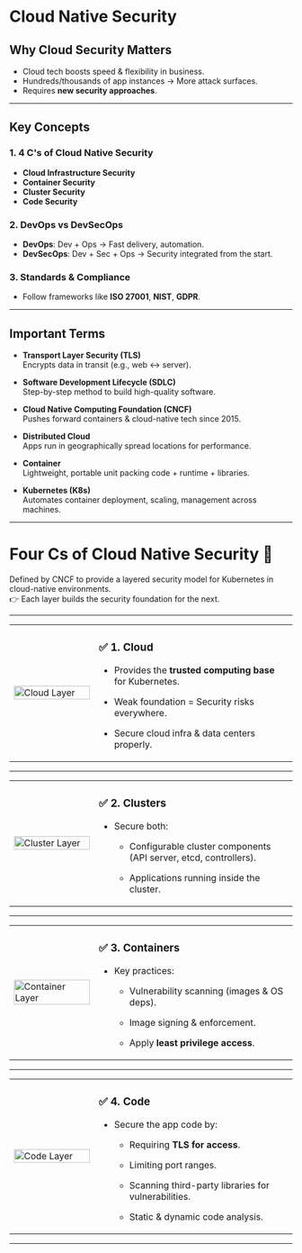 # Cloud Native Security

## Why Cloud Security Matters
- Cloud tech boosts speed & flexibility in business.
- Hundreds/thousands of app instances → More attack surfaces.
- Requires **new security approaches**.

---

## Key Concepts

### 1. **4 C's of Cloud Native Security**
- **Cloud Infrastructure Security**
- **Container Security**
- **Cluster Security**
- **Code Security**

### 2. **DevOps vs DevSecOps**
- **DevOps**: Dev + Ops → Fast delivery, automation.
- **DevSecOps**: Dev + Sec + Ops → Security integrated from the start.

### 3. **Standards & Compliance**
- Follow frameworks like **ISO 27001**, **NIST**, **GDPR**.

---

## Important Terms

- **Transport Layer Security (TLS)**  
  Encrypts data in transit (e.g., web ↔ server).

- **Software Development Lifecycle (SDLC)**  
  Step-by-step method to build high-quality software.

- **Cloud Native Computing Foundation (CNCF)**  
  Pushes forward containers & cloud-native tech since 2015.

- **Distributed Cloud**  
  Apps run in geographically spread locations for performance.

- **Container**  
  Lightweight, portable unit packing code + runtime + libraries.

- **Kubernetes (K8s)**  
  Automates container deployment, scaling, management across machines.

---

# Four Cs of Cloud Native Security 🚀

Defined by CNCF to provide a layered security model for Kubernetes in cloud-native environments.  
👉 Each layer builds the security foundation for the next.

---

<table>
  <tr>
    <td width="30%">
      <img src="" alt="Cloud Layer" width="100%">
    </td>
    <td width="70%" style="vertical-align: top;">
      
### ✅ 1. Cloud  
- Provides the **trusted computing base** for Kubernetes.  
- Weak foundation = Security risks everywhere.  
- Secure cloud infra & data centers properly.

    </td>
  </tr>
</table>

---

<table>
  <tr>
    <td width="30%">
      <img src="" alt="Cluster Layer" width="100%">
    </td>
    <td width="70%" style="vertical-align: top;">

### ✅ 2. Clusters  
- Secure both:
  - Configurable cluster components (API server, etcd, controllers).
  - Applications running inside the cluster.

    </td>
  </tr>
</table>

---

<table>
  <tr>
    <td width="30%">
      <img src="" alt="Container Layer" width="100%">
    </td>
    <td width="70%" style="vertical-align: top;">

### ✅ 3. Containers  
- Key practices:
  - Vulnerability scanning (images & OS deps).
  - Image signing & enforcement.
  - Apply **least privilege access**.

    </td>
  </tr>
</table>

---

<table>
  <tr>
    <td width="30%">
      <img src="" alt="Code Layer" width="100%">
    </td>
    <td width="70%" style="vertical-align: top;">

### ✅ 4. Code  
- Secure the app code by:
  - Requiring **TLS for access**.
  - Limiting port ranges.
  - Scanning third-party libraries for vulnerabilities.
  - Static & dynamic code analysis.

    </td>
  </tr>
</table>

---
